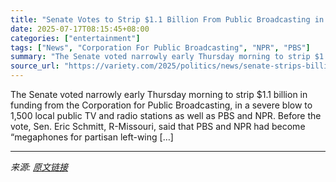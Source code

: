 ```yaml
---
title: "Senate Votes to Strip $1.1 Billion From Public Broadcasting in Blow to PBS and NPR"
date: 2025-07-17T08:15:45+08:00
categories: ["entertainment"]
tags: ["News", "Corporation For Public Broadcasting", "NPR", "PBS"]
summary: "The Senate voted narrowly early Thursday morning to strip $1.1 billion in funding from the Corporation for Public Broadcasting, in a severe blow to 1,500 local public TV and radio stations as well as "
source_url: "https://variety.com/2025/politics/news/senate-strips-billion-public-broadcasting-1236462722/"
---
```


The Senate voted narrowly early Thursday morning to strip $1.1 billion in funding from the Corporation for Public Broadcasting, in a severe blow to 1,500 local public TV and radio stations as well as PBS and NPR. Before the vote, Sen. Eric Schmitt, R-Missouri, said that PBS and NPR had become &#8220;megaphones for partisan left-wing [&#8230;]

---

*来源: [原文链接](https://variety.com/2025/politics/news/senate-strips-billion-public-broadcasting-1236462722/)*
